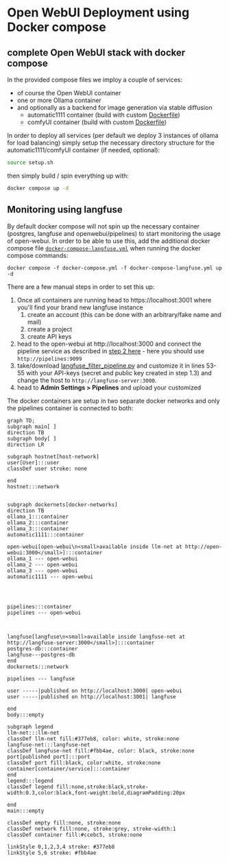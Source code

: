 # Open WebUI Deployment using Docker compose

## complete Open WebUI stack with docker compose
In the provided compose files we imploy a couple of services:
- of course the Open WebUI container
- one or more Ollama container
- and optionally as a backend for image generation via stable diffusion
  - automatic1111 container (build with custom [Dockerfile](automatic1111.Dockerfile))
  - comfyUI container (build with custom [Dockerfile](comfyUI.Dockerfile))

In order to deploy all services (per default we deploy 3 instances of ollama for load balancing) simply setup the necessary directory structure for the automatic1111/comfyUI container (if needed, optional):

```bash
source setup.sh
```

then simply build / spin everything up with:

```bash
docker compose up -d
```

## Monitoring using langfuse
By default docker compose will not spin up the necessary container (postgres, langfuse and openwebui/pipelines) to start monitoring the usage of open-webui. In order to be able to use this, add the additional docker compose file [`docker-compose-langfuse.yml`](docker-compose-langfuse.yml) when running the docker compose commands:
```
docker compose -f docker-compose.yml -f docker-compose-langfuse.yml up -d
```
There are a few manual steps in order to set this up:
1. Once all containers are running head to https://localhost:3001 where you'll find your brand new langfuse instance
    1. create an account (this can be done with an arbitrary/fake name and mail)
    2. create a project
    3. create API keys
2. head to the open-webui at http://localhost:3000 and connect the pipeline service as described in [step 2 here](https://github.com/open-webui/pipelines/tree/main?tab=readme-ov-file#-quick-start-with-docker) - here you should use `http://pipelines:9099`
3. take/download [langfuse_filter_pipeline.py](langfuse_filter_pipeline.py) and customize it in lines 53-55 with your API-keys (secret and public key created in step 1.3) and change the host to `http://langfuse-server:3000`. 
4. head to **Admin Settings > Pipelines** and upload your customized 

The docker containers are setup in two separate docker networks and only the pipelines container is connected to both:

```mermaid
graph TD;
subgraph main[ ]
direction TB
subgraph body[ ]
direction LR

subgraph hostnet[host-network]
user[User]:::user
classDef user stroke: none

end
hostnet:::network


subgraph dockernets[docker-networks]
direction TB
ollama_1:::container
ollama_2:::container
ollama_3:::container
automatic1111:::container

open-webui[open-webui\n<small>available inside llm-net at http://open-webui:3000</small>]:::container
ollama_1 --- open-webui
ollama_2 --- open-webui
ollama_3 --- open-webui
automatic1111 --- open-webui




pipelines:::container
pipelines --- open-webui



langfuse[langfuse\n<small>available inside langfuse-net at http://langfuse-server:3000</small>]:::container
postgres-db:::container
langfuse---postgres-db
end
dockernets:::network

pipelines --- langfuse

user -----|published on http://localhost:3000| open-webui
user -----|published on http://localhost:3001| langfuse

end
body:::empty

subgraph legend
llm-net:::llm-net
classDef llm-net fill:#377eb8, color: white, stroke:none
langfuse-net:::langfuse-net
classDef langfuse-net fill:#fbb4ae, color: black, stroke:none
port[published port]:::port
classDef port fill:black, color:white, stroke:none
container[container/service]:::container
end
legend:::legend
classDef legend fill:none,stroke:black,stroke-width:0.3,color:black,font-weight:bold,diagramPadding:20px

end
main:::empty

classDef empty fill:none, stroke:none
classDef network fill:none, stroke:grey, stroke-width:1
classDef container fill:#ccebc5, stroke:none

linkStyle 0,1,2,3,4 stroke: #377eb8
linkStyle 5,6 stroke: #fbb4ae
```

